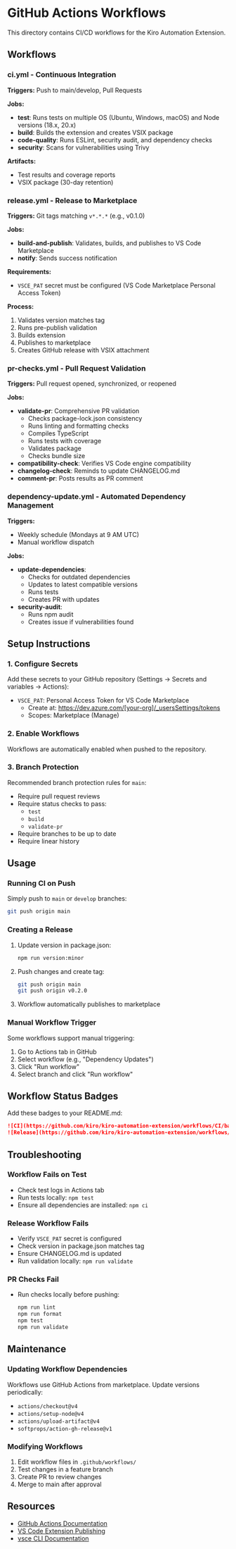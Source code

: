 # GitHub Actions Workflows

This directory contains CI/CD workflows for the Kiro Automation Extension.

## Workflows

### ci.yml - Continuous Integration

**Triggers:** Push to main/develop, Pull Requests

**Jobs:**
- **test**: Runs tests on multiple OS (Ubuntu, Windows, macOS) and Node versions (18.x, 20.x)
- **build**: Builds the extension and creates VSIX package
- **code-quality**: Runs ESLint, security audit, and dependency checks
- **security**: Scans for vulnerabilities using Trivy

**Artifacts:**
- Test results and coverage reports
- VSIX package (30-day retention)

### release.yml - Release to Marketplace

**Triggers:** Git tags matching `v*.*.*` (e.g., v0.1.0)

**Jobs:**
- **build-and-publish**: Validates, builds, and publishes to VS Code Marketplace
- **notify**: Sends success notification

**Requirements:**
- `VSCE_PAT` secret must be configured (VS Code Marketplace Personal Access Token)

**Process:**
1. Validates version matches tag
2. Runs pre-publish validation
3. Builds extension
4. Publishes to marketplace
5. Creates GitHub release with VSIX attachment

### pr-checks.yml - Pull Request Validation

**Triggers:** Pull request opened, synchronized, or reopened

**Jobs:**
- **validate-pr**: Comprehensive PR validation
  - Checks package-lock.json consistency
  - Runs linting and formatting checks
  - Compiles TypeScript
  - Runs tests with coverage
  - Validates package
  - Checks bundle size
- **compatibility-check**: Verifies VS Code engine compatibility
- **changelog-check**: Reminds to update CHANGELOG.md
- **comment-pr**: Posts results as PR comment

### dependency-update.yml - Automated Dependency Management

**Triggers:** 
- Weekly schedule (Mondays at 9 AM UTC)
- Manual workflow dispatch

**Jobs:**
- **update-dependencies**: 
  - Checks for outdated dependencies
  - Updates to latest compatible versions
  - Runs tests
  - Creates PR with updates
- **security-audit**:
  - Runs npm audit
  - Creates issue if vulnerabilities found

## Setup Instructions

### 1. Configure Secrets

Add these secrets to your GitHub repository (Settings → Secrets and variables → Actions):

- `VSCE_PAT`: Personal Access Token for VS Code Marketplace
  - Create at: https://dev.azure.com/[your-org]/_usersSettings/tokens
  - Scopes: Marketplace (Manage)

### 2. Enable Workflows

Workflows are automatically enabled when pushed to the repository.

### 3. Branch Protection

Recommended branch protection rules for `main`:

- Require pull request reviews
- Require status checks to pass:
  - `test`
  - `build`
  - `validate-pr`
- Require branches to be up to date
- Require linear history

## Usage

### Running CI on Push

Simply push to `main` or `develop` branches:

```bash
git push origin main
```

### Creating a Release

1. Update version in package.json:
   ```bash
   npm run version:minor
   ```

2. Push changes and create tag:
   ```bash
   git push origin main
   git push origin v0.2.0
   ```

3. Workflow automatically publishes to marketplace

### Manual Workflow Trigger

Some workflows support manual triggering:

1. Go to Actions tab in GitHub
2. Select workflow (e.g., "Dependency Updates")
3. Click "Run workflow"
4. Select branch and click "Run workflow"

## Workflow Status Badges

Add these badges to your README.md:

```markdown
![CI](https://github.com/kiro/kiro-automation-extension/workflows/CI/badge.svg)
![Release](https://github.com/kiro/kiro-automation-extension/workflows/Release/badge.svg)
```

## Troubleshooting

### Workflow Fails on Test

- Check test logs in Actions tab
- Run tests locally: `npm test`
- Ensure all dependencies are installed: `npm ci`

### Release Workflow Fails

- Verify `VSCE_PAT` secret is configured
- Check version in package.json matches tag
- Ensure CHANGELOG.md is updated
- Run validation locally: `npm run validate`

### PR Checks Fail

- Run checks locally before pushing:
  ```bash
  npm run lint
  npm run format
  npm test
  npm run validate
  ```

## Maintenance

### Updating Workflow Dependencies

Workflows use GitHub Actions from marketplace. Update versions periodically:

- `actions/checkout@v4`
- `actions/setup-node@v4`
- `actions/upload-artifact@v4`
- `softprops/action-gh-release@v1`

### Modifying Workflows

1. Edit workflow files in `.github/workflows/`
2. Test changes in a feature branch
3. Create PR to review changes
4. Merge to main after approval

## Resources

- [GitHub Actions Documentation](https://docs.github.com/en/actions)
- [VS Code Extension Publishing](https://code.visualstudio.com/api/working-with-extensions/publishing-extension)
- [vsce CLI Documentation](https://github.com/microsoft/vscode-vsce)

